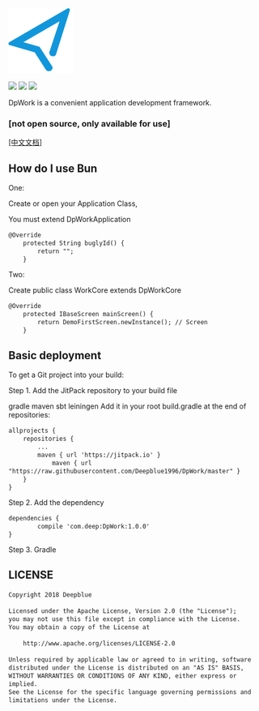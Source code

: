 ![Image text](https://raw.githubusercontent.com/Deepblue1996/DpWork/master/ic_logo.png)

<a href="http://developer.android.com/index.html"><img src="https://img.shields.io/badge/platform-android-green.svg"></a>
[![](https://jitpack.io/v/Deepblue1996/Bun.svg)](https://jitpack.io/#Deepblue1996/Bun)
<a href="https://www.apache.org/licenses/LICENSE-2.0"><img src="https://img.shields.io/badge/license-apache-green.svg"></a>

DpWork is a convenient application development framework.

### [not open source, only available for use]

[[中文文档]](https://github.com/Deepblue1996/DpWork/blob/master/README_CN.md)

## How do I use Bun

One:

Create or open your Application Class, 

You must extend DpWorkApplication

<pre><code>@Override
    protected String buglyId() {
        return "";
    }
</code></pre>

Two:

Create public class WorkCore extends DpWorkCore

<pre><code>@Override
    protected IBaseScreen mainScreen() {
        return DemoFirstScreen.newInstance(); // Screen
    }
</code></pre>

## Basic deployment

To get a Git project into your build:

Step 1. Add the JitPack repository to your build file

gradle
maven
sbt
leiningen
Add it in your root build.gradle at the end of repositories:

	allprojects {
		repositories {
			...
			maven { url 'https://jitpack.io' }
        		maven { url "https://raw.githubusercontent.com/Deepblue1996/DpWork/master" }
		}
	}
Step 2. Add the dependency

	dependencies {
	        compile 'com.deep:DpWork:1.0.0'
	}
Step 3. Gradle

## LICENSE

<pre><code>Copyright 2018 Deepblue

Licensed under the Apache License, Version 2.0 (the "License");
you may not use this file except in compliance with the License.
You may obtain a copy of the License at

    http://www.apache.org/licenses/LICENSE-2.0

Unless required by applicable law or agreed to in writing, software
distributed under the License is distributed on an "AS IS" BASIS,
WITHOUT WARRANTIES OR CONDITIONS OF ANY KIND, either express or implied.
See the License for the specific language governing permissions and
limitations under the License.
</code></pre>
